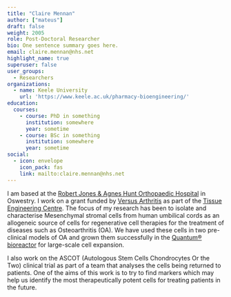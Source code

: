 ```yaml
---
title: "Claire Mennan"
author: ["mateus"]
draft: false
weight: 2005
role: Post-Doctoral Researcher
bio: One sentence summary goes here.
email: claire.mennan@nhs.net
highlight_name: true
superuser: false
user_groups:
  - Researchers
organizations:
  - name: Keele University
    url: 'https://www.keele.ac.uk/pharmacy-bioengineering/'
education:
  courses:
    - course: PhD in something
      institution: somewhere
      year: sometime
    - course: BSc in something
      institution: somewhere
      year: sometime
social:
  - icon: envelope
    icon_pack: fas
    link: mailto:claire.mennan@nhs.net
---
```


I am based at the [Robert Jones & Agnes Hunt Orthopaedic Hospital](https://www.rjah.nhs.uk/) in Oswestry.  I work on a grant funded by [Versus Arthritis](https://www.versusarthritis.org/) as part of the [Tissue Engineering Centre](http://arthritistissueengineering.org.uk). The focus of my research has been to isolate and characterise Mesenchymal stromal cells from human umbilical cords as an allogeneic source of cells for regenerative cell therapies for the treatment of diseases such as Osteoarthritis (OA).  We have used these cells in two pre-clinical models of OA and grown them successfully in the [Quantum® bioreactor](https://www.terumobct.com/quantum) for large-scale cell expansion.

I also work on the ASCOT (Autologous Stem Cells Chondrocytes Or the Two) clinical trial as part of a team that analyses the cells being returned to patients.  One of the aims of this work is to try to find markers which may help us identify the most therapeutically potent cells for treating patients in the future.
